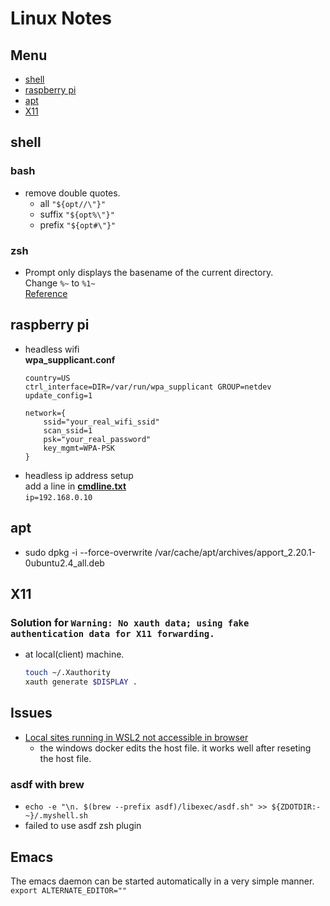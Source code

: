 # Linux Notes

## Menu
- [shell](#shell)
- [raspberry pi](#raspberry-pi)
- [apt](#ap)
- [X11](#x11)

## shell
### bash
- remove double quotes.
	- all `"${opt//\"}"`
	- suffix `"${opt%\"}"`
	- prefix `"${opt#\"}"` 

### zsh
* Prompt only displays the basename of the current directory.  
    Change `%~` to `%1~`  
    [Reference](http://zsh.sourceforge.net/Doc/Release/Prompt-Expansion.html) 
    
## raspberry pi
 * headless wifi  
 	**wpa_supplicant.conf**
	```
	country=US
	ctrl_interface=DIR=/var/run/wpa_supplicant GROUP=netdev
	update_config=1

	network={
		ssid="your_real_wifi_ssid"
		scan_ssid=1
		psk="your_real_password"
		key_mgmt=WPA-PSK
	}
	```
* headless ip address setup  
add a line in [**cmdline.txt**](https://elinux.org/RPi_cmdline.txt)  
`ip=192.168.0.10`

## apt
- sudo dpkg -i --force-overwrite /var/cache/apt/archives/apport_2.20.1-0ubuntu2.4_all.deb

## X11
### Solution for `Warning: No xauth data; using fake authentication data for X11 forwarding.`
  - at local(client) machine.
	  ```bash
	  touch ~/.Xauthority
	  xauth generate $DISPLAY .
	  ```	  

## Issues 
 - [Local sites running in WSL2 not accessible in browser](https://github.com/microsoft/WSL/issues/5298) 
   - the windows docker edits the host file. it works well after reseting the host file. 
### asdf with brew
 - `echo -e "\n. $(brew --prefix asdf)/libexec/asdf.sh" >> ${ZDOTDIR:-~}/.myshell.sh`
 - failed to use asdf zsh plugin

## Emacs
The emacs daemon can be started automatically in a very simple manner.
`export ALTERNATE_EDITOR=""` 
